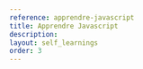 ```yaml
---
reference: apprendre-javascript
title: Apprendre Javascript
description:
layout: self_learnings
order: 3
---
```

